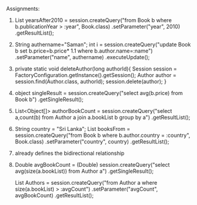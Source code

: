 Assignments:
1) List<Book> yearsAfter2010 = session.createQuery("from Book b where b.publicationYear > :year", Book.class)
.setParameter("year", 2010)
.getResultList();

2) String authername="Saman";
   int i = session.createQuery("update Book b set b.price=b.price* 1.1 where b.author.name=:name")
   .setParameter("name", authername)
   .executeUpdate();

3) private static void deleteAuthor(long authorId){
   Session session = FactoryConfiguration.getInstance().getSession();
   Author author = session.find(Author.class, authorId);
   session.delete(author);
   }

4) object singleResult = session.createQuery("select avg(b.price) from Book b")
   .getSingleResult();

5) List<Object[]> authorBookCount = session.createQuery("select a,count(b) from Author a join a.bookList b group by a")
   .getResultList();

6) String country = "Sri Lanka";
   List<Book> booksFrom = session.createQuery("from Book b where b.author.country = :country", Book.class)
   .setParameter("country", country)
   .getResultList();

7)  already defines the bidirectional relationship

8) Double avgBookCount = (Double) session.createQuery("select avg(size(a.bookList)) from Author a")
   .getSingleResult();

   List<Author> Authors = session.createQuery("from Author a where size(a.bookList) > :avgCount")
   .setParameter("avgCount", avgBookCount)
   .getResultList();

        
